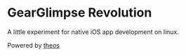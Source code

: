 # GearGlimpse Revolution

A little experiment for native iOS app development on linux.

Powered by [theos](https://theos.dev)
